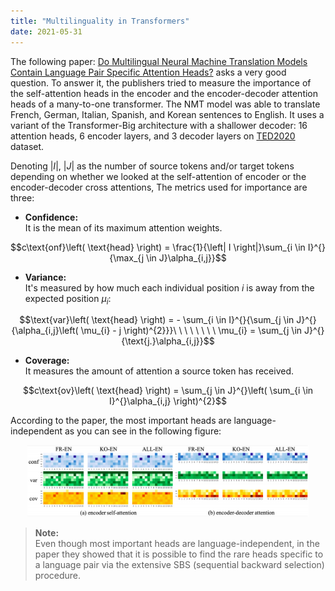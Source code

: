 ```yaml
---
title: "Multilinguality in Transformers"
date: 2021-05-31
---
```


The following paper: [Do Multilingual Neural Machine Translation Models
Contain Language Pair Specific Attention
Heads?](https://arxiv.org/pdf/2105.14940.pdf) asks a very good question.
To answer it, the publishers tried to measure the importance of the
self-attention heads in the encoder and the encoder-decoder attention
heads of a many-to-one transformer. The NMT model was able to translate
French, German, Italian, Spanish, and Korean sentences to English. It
uses a variant of the Transformer-Big architecture with a shallower
decoder: 16 attention heads, 6 encoder layers, and 3 decoder layers on
[TED2020](https://opus.nlpl.eu/TED2020.php) dataset.

Denoting $\left| I \right|,\ \left| J \right|$ as the number of source
tokens and/or target tokens depending on whether we looked at the
self-attention of encoder or the encoder-decoder cross attentions, The
metrics used for importance are three:

-   **Confidence:**\
    It is the mean of its maximum attention weights.

$$c\text{onf}\left( \text{head} \right) = \frac{1}{\left| I \right|}\sum_{i \in I}^{}{\max_{j \in J}\alpha_{i,j}}$$

-   **Variance:**\
    It's measured by how much each individual position $i$ is away from
    the expected position $\mu_{i}$:

$$\text{var}\left( \text{head} \right) = - \sum_{i \in I}^{}{\sum_{j \in J}^{}{\alpha_{i,j}\left( \mu_{i} - j \right)^{2}}}\ \ \ \ \ \ \ \ \mu_{i} = \sum_{j \in J}^{}{\text{j.}\alpha_{i,j}}$$

-   **Coverage:**\
    It measures the amount of attention a source token has received.

$$c\text{ov}\left( \text{head} \right) = \sum_{j \in J}^{}\left( \sum_{i \in I}^{}\alpha_{i,j} \right)^{2}$$

According to the paper, the most important heads are
language-independent as you can see in the following figure:

<div align="center">
    <img src="media/multilinguality_in_transformers/image1.png" width=450>
</div>

> **Note:**\
Even though most important heads are language-independent, in the
paper they showed that it is possible to find the rare heads specific to
a language pair via the extensive SBS (sequential backward selection)
procedure.

